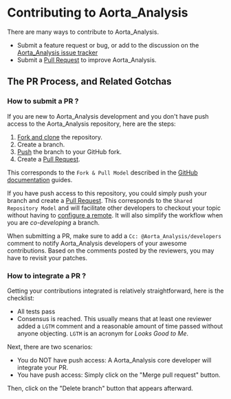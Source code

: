 # Contributing to Aorta_Analysis

There are many ways to contribute to Aorta_Analysis.

- Submit a feature request or bug, or add to the discussion on the [Aorta_Analysis issue tracker][is]
- Submit a [Pull Request][pr] to improve Aorta_Analysis.

## The PR Process, and Related Gotchas

### How to submit a PR ?

If you are new to Aorta_Analysis development and you don't have push access to the Aorta_Analysis
repository, here are the steps:

1. [Fork and clone][fk] the repository.
2. Create a branch.
3. [Push][push] the branch to your GitHub fork.
4. Create a [Pull Request][pr].

This corresponds to the `Fork & Pull Model` described in the [GitHub documentation](https://docs.github.com/en/pull-requests/collaborating-with-pull-requests/getting-started/about-collaborative-development-models)
guides.

If you have push access to this repository, you could simply push your branch
and create a [Pull Request][pr]. This corresponds to the `Shared Repository Model`
and will facilitate other developers to checkout your topic without having to
[configure a remote](https://help.github.com/articles/configuring-a-remote-for-a-fork/).
It will also simplify the workflow when you are _co-developing_ a branch.

When submitting a PR, make sure to add a `Cc: @Aorta_Analysis/developers` comment to
notify Aorta_Analysis developers of your awesome contributions. Based on the
comments posted by the reviewers, you may have to revisit your patches.

### How to integrate a PR ?

Getting your contributions integrated is relatively straightforward, here
is the checklist:

- All tests pass
- Consensus is reached. This usually means that at least one reviewer added a `LGTM` comment
  and a reasonable amount of time passed without anyone objecting. `LGTM` is an
  acronym for _Looks Good to Me_.

Next, there are two scenarios:

- You do NOT have push access: A Aorta_Analysis core developer will integrate your PR.
- You have push access: Simply click on the "Merge pull request" button.

Then, click on the "Delete branch" button that appears afterward.

[fk]: http://help.github.com/forking/
[push]: https://help.github.com/articles/pushing-to-a-remote/
[pr]: https://github.com/nyk3151/Aorta_Analysis/merge_requests
[is]: https://github.com/nyk3151/Aorta_Analysis/issues
